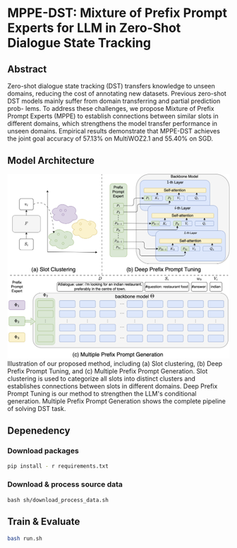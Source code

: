 # MPPE-DST: Mixture of Prefix Prompt Experts for LLM in Zero-Shot Dialogue State Tracking

## Abstract

Zero-shot dialogue state tracking (DST) transfers knowledge to unseen domains, reducing the cost of annotating
new datasets. Previous zero-shot DST models mainly suffer from domain transferring and partial prediction prob-
lems. To address these challenges, we propose Mixture of Prefix Prompt Experts (MPPE) to establish connections
between similar slots in different domains, which strengthens the model transfer performance in unseen domains.
Empirical results demonstrate that MPPE-DST achieves the joint goal accuracy of 57.13% on MultiWOZ2.1 and
55.40% on SGD.

## Model Architecture

![](./img/structure.png)
Illustration of our proposed method, including (a) Slot clustering, (b) Deep Prefix Prompt Tuning, and (c) Multiple
Prefix Prompt Generation. Slot clustering is used to categorize all slots into distinct clusters and establishes
connections between slots in different domains. Deep Prefix Prompt Tuning is our method to strengthen the LLM's
conditional generation. Multiple Prefix Prompt Generation shows the complete pipeline of solving DST task.

## Depenedency

### Download packages

```bash
pip install - r requirements.txt
```

### Download & process source data

```shell
bash sh/download_process_data.sh
```
## Train & Evaluate

```bash
bash run.sh
```
